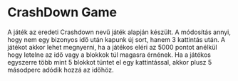 # CrashDown Game

A játék az eredeti Crashdown nevű játék alapján készült. A módosítás
annyi, hogy nem egy bizonyos idő után kapunk új sort, hanem 3
kattintás után. A játékot akkor lehet megnyerni, ha a játékos eléri az
5000 pontot anélkül hogy letelne az idő vagy a blokkok túl magasra
érnének. Ha a játékos egyszerre több mint 5 blokkot tüntet el egy
kattintással, akkor plusz 5 másodperc adódik hozzá az időhöz.
